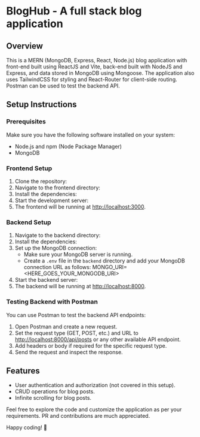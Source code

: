 # BlogHub - A full stack blog application

## Overview

This is a MERN (MongoDB, Express, React, Node.js) blog application with
front-end built using ReactJS and Vite, back-end built with NodeJS and Express,
and data stored in MongoDB using Mongoose. The application also uses TailwindCSS
for styling and React-Router for client-side routing. Postman can be used to
test the backend API.

## Setup Instructions

### Prerequisites

Make sure you have the following software installed on your system:

- Node.js and npm (Node Package Manager)
- MongoDB

### Frontend Setup

1. Clone the repository:
2. Navigate to the frontend directory:
3. Install the dependencies:
4. Start the development server:
5. The frontend will be running at
   [http://localhost:3000](http://localhost:3000).

### Backend Setup

1. Navigate to the backend directory:
2. Install the dependencies:
3. Set up the MongoDB connection:
   - Make sure your MongoDB server is running.
   - Create a `.env` file in the `backend` directory and add your MongoDB
     connection URL as follows: MONGO_URI=<HERE_GOES_YOUR_MONGODB_URI>
4. Start the backend server:
5. The backend will be running at
   [http://localhost:8000](http://localhost:8000).

### Testing Backend with Postman

You can use Postman to test the backend API endpoints:

1. Open Postman and create a new request.
2. Set the request type (GET, POST, etc.) and URL to
   [http://localhost:8000/api/posts](http://localhost:8000/api/posts) or any
   other available API endpoint.
3. Add headers or body if required for the specific request type.
4. Send the request and inspect the response.

## Features

- User authentication and authorization (not covered in this setup).
- CRUD operations for blog posts.
- Infinite scrolling for blog posts.

Feel free to explore the code and customize the application as per your
requirements. PR and contributions are much appreciated.

Happy coding! 🚀
